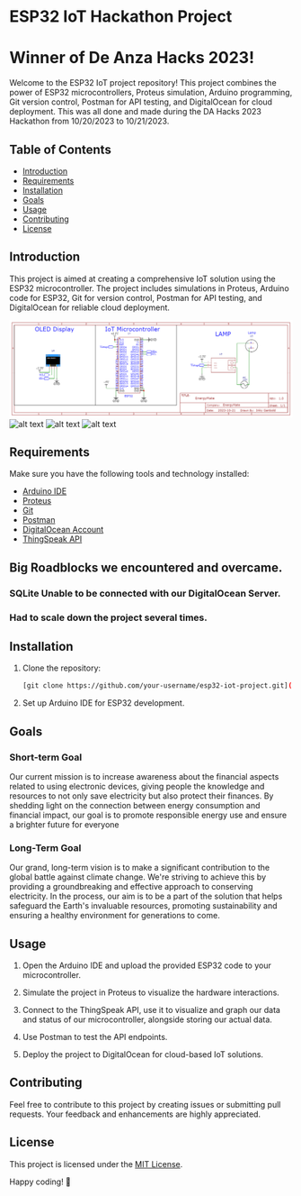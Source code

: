 # ESP32 IoT Hackathon Project

# Winner of De Anza Hacks 2023!

Welcome to the ESP32 IoT project repository! This project combines the power of ESP32 microcontrollers, Proteus simulation, Arduino programming, Git version control, Postman for API testing, and DigitalOcean for cloud deployment. This was all done and made during the DA Hacks 2023 Hackathon from 10/20/2023 to 10/21/2023.


## Table of Contents

- [Introduction](#introduction)
- [Requirements](#requirements)
- [Installation](#installation)
- [Goals](#goals)
- [Usage](#usage)
- [Contributing](#contributing)
- [License](#license)

## Introduction

This project is aimed at creating a comprehensive IoT solution using the ESP32 microcontroller. The project includes simulations in Proteus, Arduino code for ESP32, Git for version control, Postman for API testing, and DigitalOcean for reliable cloud deployment.

![alt text](Hardware-Circuit/Schematic_EnergyMate_2023-10-21.png)
![alt text](https://github.com/connor-petri/EnergyMate/assets/102274279/5b930443-76ce-4dbc-91b1-28276854626b)
![alt text](https://github.com/connor-petri/EnergyMate/assets/102274279/6e22e5d7-3c82-4f13-8091-ae35825904d3)
![alt text](https://github.com/connor-petri/EnergyMate/assets/102274279/a3f47a45-ff10-4e1d-b6e7-d0b953e284ad)


## Requirements

Make sure you have the following tools and technology installed:

- [Arduino IDE](https://www.arduino.cc/en/software)
- [Proteus](https://www.labcenter.com/)
- [Git](https://git-scm.com/)
- [Postman](https://www.postman.com/)
- [DigitalOcean Account](https://www.digitalocean.com/)
- [ThingSpeak API](https://thingspeak.com/)
## Big Roadblocks we encountered and overcame.
### SQLite Unable to be connected with our DigitalOcean Server.
### Had to scale down the project several times.
## Installation

1. Clone the repository:

   ```bash
   [git clone https://github.com/your-username/esp32-iot-project.git](https://github.com/connor-petri/EnergyMate)
   ```

2. Set up Arduino IDE for ESP32 development.

## Goals 

### Short-term Goal
Our current mission is to increase awareness about the financial aspects related to using electronic devices, giving people the knowledge and resources to not only save electricity but also protect their finances. By shedding light on the connection between energy consumption and financial impact, our goal is to promote responsible energy use and ensure a brighter future for everyone

### Long-Term Goal
Our grand, long-term vision is to make a significant contribution to the global battle against climate change. We're striving to achieve this by providing a groundbreaking and effective approach to conserving electricity. In the process, our aim is to be a part of the solution that helps safeguard the Earth's invaluable resources, promoting sustainability and ensuring a healthy environment for generations to come.

## Usage

1. Open the Arduino IDE and upload the provided ESP32 code to your microcontroller.

2. Simulate the project in Proteus to visualize the hardware interactions.

3. Connect to the ThingSpeak API, use it to visualize and graph our data and status of our microcontroller, alongside storing our actual data.
4. Use Postman to test the API endpoints.

5. Deploy the project to DigitalOcean for cloud-based IoT solutions.

## Contributing

Feel free to contribute to this project by creating issues or submitting pull requests. Your feedback and enhancements are highly appreciated.

## License

This project is licensed under the [MIT License](LICENSE).

Happy coding! 🚀
